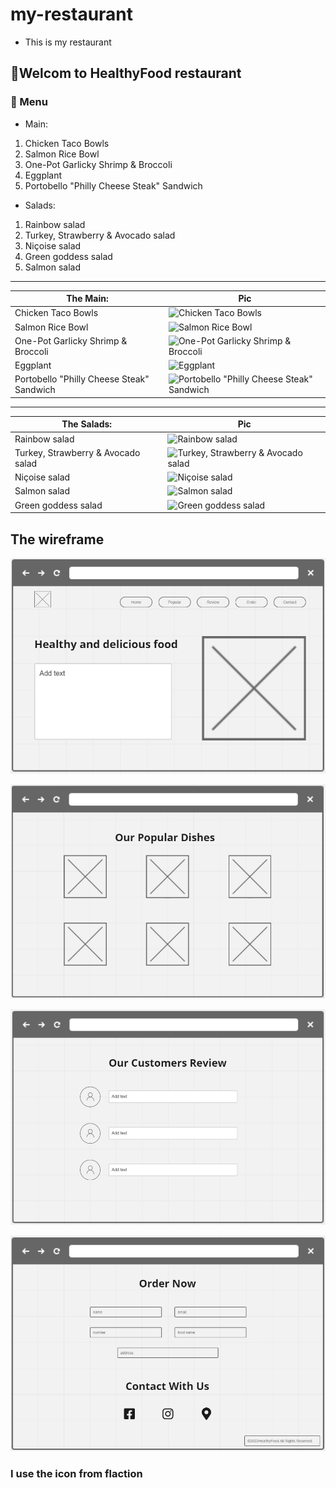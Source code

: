 # my-restaurant

- This is my restaurant

## 👋Welcom to HealthyFood restaurant

### 🌷 Menu

- Main:

1. Chicken Taco Bowls
2. Salmon Rice Bowl
3. One-Pot Garlicky Shrimp & Broccoli
4. Eggplant
5. Portobello "Philly Cheese Steak" Sandwich

- Salads:

1. Rainbow salad
2. Turkey, Strawberry & Avocado salad
3. Niçoise salad
4. Green goddess salad
5. Salmon salad

----
| The Main:  | Pic |
| ----------- | ----------- |
| Chicken Taco Bowls | ![Chicken Taco Bowls](https://imagesvc.meredithcorp.io/v3/mm/image?url=https%3A%2F%2Fstatic.onecms.io%2Fwp-content%2Fuploads%2Fsites%2F44%2F2019%2F08%2F26232431%2F3748926.jpg) |
| Salmon Rice Bowl | ![Salmon Rice Bowl](https://imagesvc.meredithcorp.io/v3/mm/image?url=https%3A%2F%2Fstatic.onecms.io%2Fwp-content%2Fuploads%2Fsites%2F44%2F2022%2F04%2F21%2Fsalmon-rice-bowl.jpg&q=60) |
| One-Pot Garlicky Shrimp & Broccoli| ![One-Pot Garlicky Shrimp & Broccoli](https://imagesvc.meredithcorp.io/v3/mm/image?url=https%3A%2F%2Fstatic.onecms.io%2Fwp-content%2Fuploads%2Fsites%2F44%2F2021%2F09%2F23%2Fone-pot-garlicky-shrimp-and-broccoli.jpg) |
| Eggplant | ![Eggplant](https://imagesvc.meredithcorp.io/v3/mm/image?url=https%3A%2F%2Fstatic.onecms.io%2Fwp-content%2Fuploads%2Fsites%2F44%2F2016%2F11%2F27113052%2F58415311.jpg) |
| Portobello "Philly Cheese Steak" Sandwich | ![Portobello "Philly Cheese Steak" Sandwich](https://imagesvc.meredithcorp.io/v3/mm/image?url=https%3A%2F%2Fstatic.onecms.io%2Fwp-content%2Fuploads%2Fsites%2F44%2F2019%2F08%2F27045103%2F3729107.jpg) |

------

| The Salads:  | Pic |
| ----------- | ----------- |
| Rainbow salad | ![Rainbow salad](https://economymagazin.com/wp-content/uploads/2021/03/rainbow-salad-power-bowl-1.jpg) |
| Turkey, Strawberry & Avocado salad | ![Turkey, Strawberry & Avocado salad](https://images.immediate.co.uk/production/volatile/sites/30/2022/05/Turkey-and-StrawberrySalad-9c318c7.jpg) |
| Niçoise salad| ![Niçoise salad](https://media-cdn.greatbritishchefs.com/media/cxpn3iyf/img26982.jpg) |
| Salmon salad | ![Salmon salad](https://static.onecms.io/wp-content/uploads/sites/44/2019/08/13/6956376.jpg) |
| Green goddess salad | ![Green goddess salad](https://zestfulkitchen.com/wp-content/uploads/2021/04/green-goddess-salad_for-web-4-736x809.jpg) |

## The wireframe

![wireframe imge](./assets/wireframe_healthyfood1.PNG)

![wireframe imge](./assets/wireframe_healthyfood2.PNG)

![wireframe imge](./assets/wireframe_healthyfood3.PNG)

![wireframe imge](./assets/wireframe_healthyfood4.PNG)

### I use the icon from flaction

